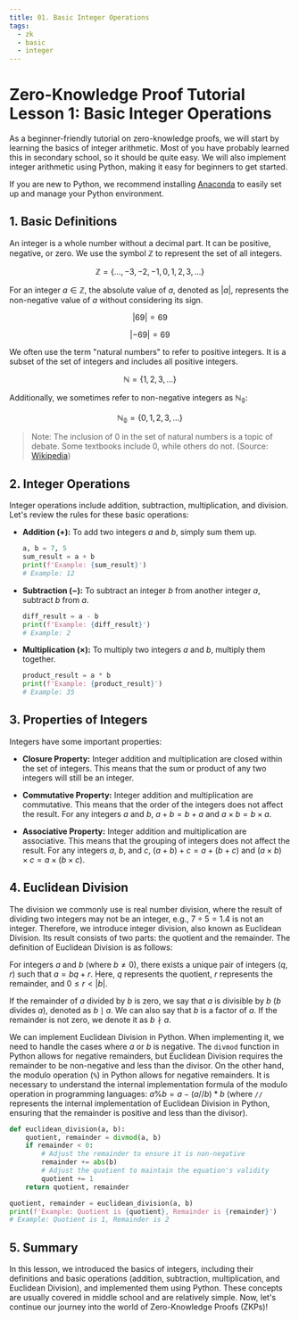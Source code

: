```yaml
---
title: 01. Basic Integer Operations
tags:
  - zk
  - basic
  - integer
---
```


# Zero-Knowledge Proof Tutorial Lesson 1: Basic Integer Operations

As a beginner-friendly tutorial on zero-knowledge proofs, we will start by learning the basics of integer arithmetic. Most of you have probably learned this in secondary school, so it should be quite easy. We will also implement integer arithmetic using Python, making it easy for beginners to get started.


If you are new to Python, we recommend installing [Anaconda](https://www.anaconda.com/download) to easily set up and manage your Python environment.

## 1. Basic Definitions

An integer is a whole number without a decimal part. It can be positive, negative, or zero. We use the symbol $\mathbb{Z}$ to represent the set of all integers.

$$
\mathbb{Z} = \lbrace \ldots, -3, -2, -1, 0, 1, 2, 3, \ldots \rbrace
$$

For an integer $a \in \mathbb{Z}$, the absolute value of $a$, denoted as $\lvert a \rvert$, represents the non-negative value of $a$ without considering its sign.

$$
\lvert 69 \rvert = 69
$$

$$
\lvert -69 \rvert = 69
$$

We often use the term "natural numbers" to refer to positive integers. It is a subset of the set of integers and includes all positive integers.

$$
\mathbb{N} = \lbrace 1, 2, 3, \ldots \rbrace
$$

Additionally, we sometimes refer to non-negative integers as $\mathbb{N_0}$:

$$
\mathbb{N_0} = \lbrace 0, 1, 2, 3, \ldots \rbrace
$$

> Note: The inclusion of 0 in the set of natural numbers is a topic of debate. Some textbooks include 0, while others do not. (Source: [Wikipedia](https://en.wikipedia.org/wiki/Natural_number))

## 2. Integer Operations

Integer operations include addition, subtraction, multiplication, and division. Let's review the rules for these basic operations:

- **Addition ($+$):** To add two integers $a$ and $b$, simply sum them up.
    
    ```python
    a, b = 7, 5
    sum_result = a + b
    print(f'Example: {sum_result}')
    # Example: 12
    ```

- **Subtraction ($-$):** To subtract an integer $b$ from another integer $a$, subtract $b$ from $a$.
    
    ```python
    diff_result = a - b
    print(f'Example: {diff_result}')
    # Example: 2
    ```

- **Multiplication ($\times$):** To multiply two integers $a$ and $b$, multiply them together.
    
    ```python
    product_result = a * b
    print(f'Example: {product_result}')
    # Example: 35
    ```


## 3. Properties of Integers

Integers have some important properties:

- **Closure Property:** Integer addition and multiplication are closed within the set of integers. This means that the sum or product of any two integers will still be an integer.

- **Commutative Property:** Integer addition and multiplication are commutative. This means that the order of the integers does not affect the result. For any integers $a$ and $b$, $a + b = b + a$ and $a \times b = b \times a$.

- **Associative Property:** Integer addition and multiplication are associative. This means that the grouping of integers does not affect the result. For any integers $a$, $b$, and $c$, $(a + b) + c = a + (b + c)$ and $(a \times b) \times c = a \times (b \times c)$.

## 4. Euclidean Division

The division we commonly use is real number division, where the result of dividing two integers may not be an integer, e.g., $7 \div 5 = 1.4$ is not an integer. Therefore, we introduce integer division, also known as Euclidean Division. Its result consists of two parts: the quotient and the remainder. The definition of Euclidean Division is as follows:

For integers $a$ and $b$ (where $b \neq 0$), there exists a unique pair of integers $(q, r)$ such that $a = bq + r$. Here, $q$ represents the quotient, $r$ represents the remainder, and $0 \leq r \lt |b|$.

If the remainder of $a$ divided by $b$ is zero, we say that $a$ is divisible by $b$ ($b$ divides $a$), denoted as $b \mid a$. We can also say that $b$ is a factor of $a$. If the remainder is not zero, we denote it as $b \nmid a$.

We can implement Euclidean Division in Python. When implementing it, we need to handle the cases where $a$ or $b$ is negative. The `divmod` function in Python allows for negative remainders, but Euclidean Division requires the remainder to be non-negative and less than the divisor. On the other hand, the modulo operation (`%`) in Python allows for negative remainders. It is necessary to understand the internal implementation formula of the modulo operation in programming languages: $a\%b=a-(a//b) * b$ (where `//` represents the internal implementation of Euclidean Division in Python, ensuring that the remainder is positive and less than the divisor).

```python
def euclidean_division(a, b):
    quotient, remainder = divmod(a, b)
    if remainder < 0:
        # Adjust the remainder to ensure it is non-negative
        remainder += abs(b)
        # Adjust the quotient to maintain the equation's validity
        quotient += 1
    return quotient, remainder

quotient, remainder = euclidean_division(a, b)
print(f'Example: Quotient is {quotient}, Remainder is {remainder}')
# Example: Quotient is 1, Remainder is 2
```

## 5. Summary

In this lesson, we introduced the basics of integers, including their definitions and basic operations (addition, subtraction, multiplication, and Euclidean Division), and implemented them using Python. These concepts are usually covered in middle school and are relatively simple. Now, let's continue our journey into the world of Zero-Knowledge Proofs (ZKPs)!